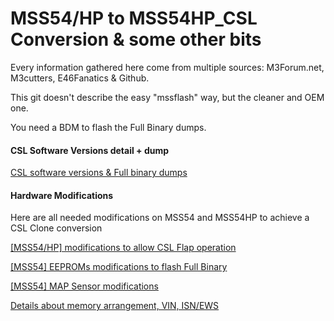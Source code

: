 # MSS54/HP to MSS54HP_CSL Conversion & some other bits

Every information gathered here come from multiple sources: M3Forum.net, M3cutters, E46Fanatics & Github.

This git doesn't describe the easy "mssflash" way, but the cleaner and OEM one.

You need a BDM to flash the Full Binary dumps.

#### CSL Software Versions detail + dump

[CSL software versions & Full binary dumps](/CSL_full_binary_dump/csl_versions.mkd)

#### Hardware Modifications

Here are all needed modifications on MSS54 and MSS54HP to achieve a CSL Clone conversion

[[MSS54/HP] modifications to allow CSL Flap operation](/hardware_modifications/CSL_flap.mkd)

[[MSS54] EEPROMs modifications to flash Full Binary](/hardware_modifications/eeprom_chips.mkd)

[[MSS54] MAP Sensor modifications](/hardware_modifications/eeprom_chips.mkd)

[Details about memory arrangement, VIN, ISN/EWS](/hardware_modifications/memory_arrangement.mkd)

